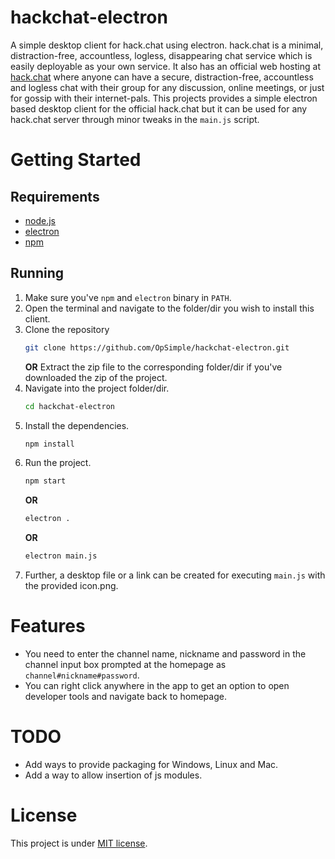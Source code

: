 hackchat-electron
=================

A simple desktop client for hack.chat using electron.
hack.chat is a minimal, distraction-free, accountless, logless, disappearing chat service which is easily deployable as your own service.
It also has an official web hosting at [hack.chat](https://hack.chat) where anyone can have a secure, distraction-free, accountless and logless chat with their group for any discussion, online meetings, or just for gossip with their internet-pals.
This projects provides a simple electron based desktop client for the official hack.chat but it can be used for any hack.chat server through minor tweaks in the `main.js` script.

Getting Started
===============

## Requirements
- [node.js](https://nodejs.org)
- [electron](https://electronjs.org/)
- [npm](https://github.com/npm/cli)

## Running

1. Make sure you've `npm` and `electron` binary in `PATH`.
1. Open the terminal and navigate to the folder/dir you wish to install this client.
1. Clone the repository
    ```bash
    git clone https://github.com/OpSimple/hackchat-electron.git
    ```
    **OR** Extract the zip file to the corresponding folder/dir if you've downloaded the zip of   the project.
1. Navigate into the project folder/dir.
   ```bash
   cd hackchat-electron
   ```
1. Install the dependencies.
   ```bash
   npm install
   ```
1. Run the project.
   ```bash
   npm start
   ```
   **OR**
   ```bash
   electron .
   ```  
   **OR**
   ```bash
   electron main.js
   ```
1. Further, a desktop file or a link can be created for executing `main.js` with the provided icon.png.


Features
========

- You need to enter the channel name, nickname and password in the channel input box prompted at the homepage as `channel#nickname#password`.
- You can right click anywhere in the app to get an option to open developer tools and navigate back to homepage.


TODO
====

- Add ways to provide packaging for Windows, Linux and Mac.
- Add a way to allow insertion of js modules.

License
=======

This project is under [MIT license](LICENSE).
